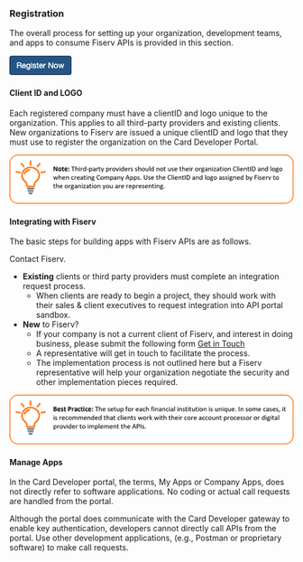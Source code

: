 ### Registration

The overall process for setting up your organization, development teams, and apps to consume Fiserv APIs is provided in this section.

[![Register Now](assets/images/register-now-button.png)](https://card-dit1-dsp.apimz.onefiserv.net:8079/user/company_registration)

#### Client ID and LOGO
Each registered company must have a clientID and logo unique to the organization. This applies to all third-party providers and existing clients. New organizations to Fiserv are issued a unique clientID and logo that they must use to register the organization on the Card Developer Portal.
 
![](assets/images/registration-note-1.png)

#### Integrating with Fiserv
The basic steps for building apps with Fiserv APIs are as follows.

Contact Fiserv. 

*  **Existing** clients or third party providers must complete an integration request process.
   *  When clients are ready to begin a project, they should work with their sales & client executives to request integration into API portal sandbox.
*  **New** to Fiserv?
   *  If your company is not a current client of Fiserv, and interest in doing business, please submit the following form [Get in Touch](https://www.fiserv.com/en/about-fiserv/contact-us.html)
   *  A representative will get in touch to facilitate the process.
   *  The implementation process is not outlined here but a Fiserv representative will help your organization negotiate the security and other implementation pieces required. 
 
![](assets/images/registration-note-2.png)

#### Manage Apps
In the Card Developer portal, the terms, My Apps or Company Apps, does not directly refer to software applications. No coding or actual call requests are handled from the portal.

Although the portal does communicate with the Card Developer gateway to enable key authentication, developers cannot directly call APIs from the portal. Use other development applications, (e.g., Postman or proprietary software) to make call requests.
